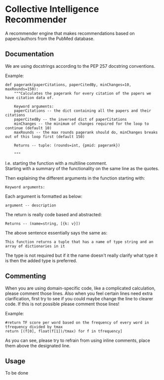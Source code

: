 # Collective Intelligence Recommender
A recommender engine that makes recommendations based on papers/authors from the PubMed database.

## Documentation
We are using docstrings according to the PEP 257 docstring conventions.  

Example:  
```
def pagerank(paperCitations, paperCitedBy, minChanges=10, maxRounds=150):  
    """Calculates the pagerank for every citation of the papers we have citation data of.  
  
    Keyword arguments:  
    paperCitations -- the dict containing all the papers and their citations  
    paperCitedBy -- the inversed dict of paperCitations  
    minChanges -- the minimum of changes required for the loop to continue (default 10)  
    maxRounds -- the max rounds pagerank should do, minChanges breaks out of this loop first (default 150)  
  
    Returns -- tuple: (rounds=int, {pmid: pagerank})  
  
    """
```

I.e. starting the function with a multiline comment.  
Starting with a summary of the functionality on the same line as the quotes.  

Then explaining the different arguments in the function starting with:  
```
Keyword arguments:
```
Each argument is formatted as below:  
```
argument -- description
```

The return is really code based and abstracted:  
```
Returns -- (name=string, [{k: v}])
```
The above sentence essentially says the same as:  
```
This function returns a tuple that has a name of type string and an array of dictionaries in it
```
The type is not required but if it the name doesn't really clarify what type it is then the added type is preferred.

## Commenting
When you are using domain-specific code, like a complicated calculation, please comment those lines.
Also when you feel certain lines need extra clarification, first try to see if you could maybe change the line to clearer code. 
If this is not possible please comment those lines!

Example:  
```
#return TF score per word based on the frequency of every word in tfrequency divided by tmax  
return [(f[0], float(f[1])/tmax) for f in tfrequency]  
```
As you can see, please try to refrain from using inline comments, place them above the designated line.

## Usage
To be done